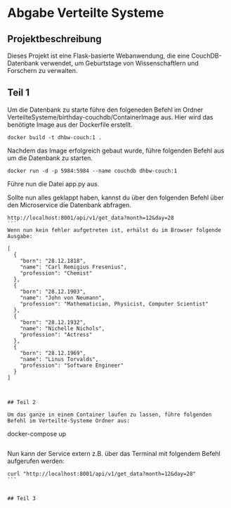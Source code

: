 # Abgabe Verteilte Systeme

## Projektbeschreibung
Dieses Projekt ist eine Flask-basierte Webanwendung, die eine CouchDB-Datenbank verwendet, um Geburtstage von Wissenschaftlern und Forschern zu verwalten.




## Teil 1

Um die Datenbank zu starte führe den folgeneden Befehl im Ordner VerteilteSysteme/birthday-couchdb/ContainerImage aus. Hier wird das benötigte Image aus der Dockerfile erstellt.

```
docker build -t dhbw-couch:1 .
```

Nachdem das Image erfolgreich gebaut wurde, führe folgenden Befehl aus um die Datenbank zu starten.

```
docker run -d -p 5984:5984 --name couchdb dhbw-couch:1
````

Führe nun die Datei app.py aus.

Sollte nun alles geklappt haben, kannst du über den folgenden Befehl über den Microservice die Datenbank abfragen.

````
http://localhost:8001/api/v1/get_data?month=12&day=28
```
Wenn nun kein fehler aufgetreten ist, erhälst du im Browser folgende Ausgabe:

[
  {
    "born": "28.12.1818",
    "name": "Carl Remigius Fresenius",
    "profession": "Chemist"
  },
  {
    "born": "28.12.1903",
    "name": "John von Neumann",
    "profession": "Mathematician, Physicist, Computer Scientist"
  },
  {
    "born": "28.12.1932",
    "name": "Nichelle Nichols",
    "profession": "Actress"
  },
  {
    "born": "28.12.1969",
    "name": "Linus Torvalds",
    "profession": "Software Engineer"
  }
]



## Teil 2

Um das ganze in einem Container laufen zu lassen, führe folgenden Befehl im Verteilte-Systeme Ordner aus:

````
docker-compose up
```

```

Nun kann der Service extern z.B. über das Terminal mit folgendem Befehl aufgerufen werden:

````
curl "http://localhost:8001/api/v1/get_data?month=12&day=28"
```


## Teil 3